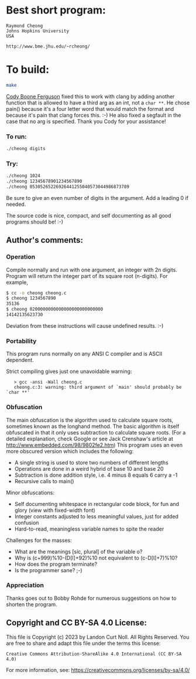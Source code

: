 # Best short program:

    Raymond Cheong
    Johns Hopkins University
    USA

    http://www.bme.jhu.edu/~rcheong/

# To build:

```sh
make
```

[Cody Boone Ferguson](/winners.html#Cody_Boone_Ferguson) fixed this to work with
clang by adding another function that is allowed to have a third arg as an int,
not a `char **`. He chose pain() because it's a four letter word that would
match the format and because it's pain that clang forces this. :-) He also fixed
a segfault in the case that no arg is specified. Thank you Cody for your
assistance!


### To run:

```sh
./cheong digits
```

### Try:

```sh
./cheong 1024
./cheong 12345678901234567890
./cheong 05305265226926441255040573044986873789
```

Be sure to give an even number of digits in the argument.  Add a
leading 0 if needed.

The source code is nice, compact, and self documenting
as all good programs should be!  :-)

## Author's comments:

### Operation

Compile normally and run with one argument, an integer with 2n digits.
Program will return the integer part of its square root (n-digits).
For example,

```sh
$ cc -o cheong cheong.c
$ cheong 1234567890
35136
$ cheong 0200000000000000000000000000
14142135623730
```

Deviation from these instructions will cause undefined results. :-)

### Portability

This program runs normally on any ANSI C compiler and is ASCII dependent.

Strict compiling gives just one unavoidable warning:

       > gcc -ansi -Wall cheong.c
       cheong.c:3: warning: third argument of `main' should probably be `char **'

### Obfuscation

The main obfuscation is the algorithm used to calculate square roots,
sometimes known as the longhand method.  The basic algorithm is itself
obfuscated in that it only uses subtraction to calculate square roots.
(For a detailed explanation, check Google or see Jack Crenshaw's article
at http://www.embedded.com/98/9802fe2.htm)  This program uses an even
more obscured version which includes the following:

- A single string is used to store two numbers of different lengths
- Operations are done in a weird hybrid of base 10 and base 20
- Subtraction is done addition style, i.e. 4 minus 8 equals 6 carry a -1
- Recursive calls to main()

Minor obfuscations:
- Self documenting whitespace in rectangular code block, for fun and glory (view
with fixed-width font)
- Integer constants adjusted to less meaningful values, just for added confusion
- Hard-to-read, meaningless variable names to spite the reader

Challenges for the masses:
- What are the meanings [sic, plural] of the variable o?
- Why is (c+999)%10-(D[I]+92)%10 not equivalent to (c-D[I]+7)%10?
- How does the program terminate?
- Is the programmer sane? ;-)

### Appreciation

Thanks goes out to Bobby Rohde for numerous suggestions on how to shorten
the program.

## Copyright and CC BY-SA 4.0 License:

This file is Copyright (c) 2023 by Landon Curt Noll.  All Rights Reserved.
You are free to share and adapt this file under the terms this license:

    Creative Commons Attribution-ShareAlike 4.0 International (CC BY-SA 4.0)

For more information, see: https://creativecommons.org/licenses/by-sa/4.0/
